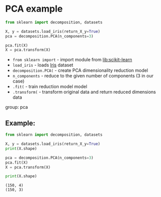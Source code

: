 # PCA example

```python
from sklearn import decomposition, datasets

X, y = datasets.load_iris(return_X_y=True)
pca = decomposition.PCA(n_components=3)

pca.fit(X)
X = pca.transform(X)
```

- `from sklearn import` - import module from [lib:scikit-learn](https://onelinerhub.com/python-scikit-learn/how-to-install-scikit-learn-using-pip)
- `load_iris` - loads [Iris](https://scikit-learn.org/stable/auto_examples/datasets/plot_iris_dataset.html) dataset
- `decomposition.PCA(` - create PCA dimensionality reduction model
- `n_components` - reduce to the given number of components (3 in our case)
- `.fit(` - train reduction model model
- `.transform(` - transform original data and return reduced dimensions data

group: pca

## Example: 
```python
from sklearn import decomposition, datasets

X, y = datasets.load_iris(return_X_y=True)
print(X.shape)

pca = decomposition.PCA(n_components=3)
pca.fit(X)
X = pca.transform(X)

print(X.shape)
```
```
(150, 4)
(150, 3)

```

